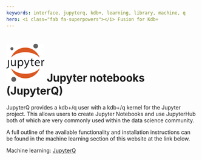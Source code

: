 ```yaml
---
keywords: interface, jupyterq, kdb+, learning, library, machine, q
hero: <i class="fab fa-superpowers"></i> Fusion for Kdb+
---
```


# ![Jupyter](img/jupyter.png) Jupyter notebooks (JupyterQ)


JupyterQ provides a kdb+/q user with a kdb+/q kernel for the Jupyter project. This allows users to create Jupyter Notebooks and use JupyterHub both of which are very commonly used within the data science community.

A full outline of the available functionality and installation instructions can be found in the machine learning section of this website at the link below.

<i class="far fa-hand-point-right"></i> 
Machine learning: [JupyterQ](../ml/jupyterq/index.md)
